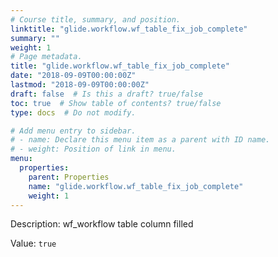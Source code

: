 ```yaml
---
# Course title, summary, and position.
linktitle: "glide.workflow.wf_table_fix_job_complete"
summary: ""
weight: 1
# Page metadata.
title: "glide.workflow.wf_table_fix_job_complete"
date: "2018-09-09T00:00:00Z"
lastmod: "2018-09-09T00:00:00Z"
draft: false  # Is this a draft? true/false
toc: true  # Show table of contents? true/false
type: docs  # Do not modify.

# Add menu entry to sidebar.
# - name: Declare this menu item as a parent with ID name.
# - weight: Position of link in menu.
menu:
  properties:
    parent: Properties
    name: "glide.workflow.wf_table_fix_job_complete"
    weight: 1
---
```


Description: wf_workflow table column filled


Value: `true`